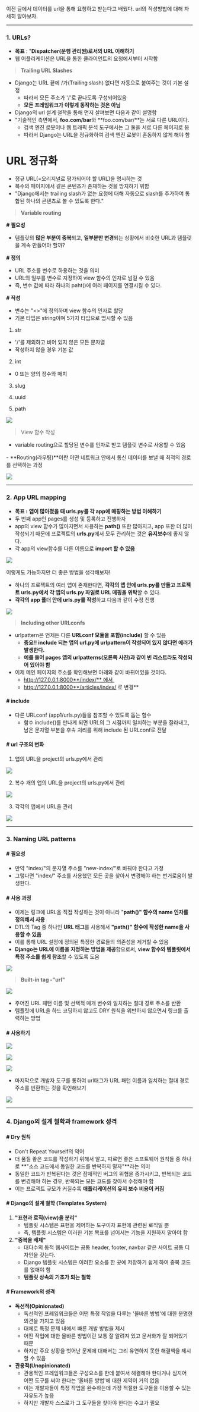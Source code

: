 이전 글에서 데이터를 url을 통해 요청하고 받는다고 배웠다. url의 작성방법에 대해 자세히 알아보자.

---

### 1. URLs?

-   **목표** : "**Dispatcher(운행 관리원)로서의 URL 이해하기**
-   웹 어플리케이션은 URL을 통한 클라이언트의 요청에서부터 시작함

> **Trailing URL Slashes**

-   Django는 URL 끝에 /가(Trailing slash) 없다면 자동으로 붙여주는 것이 기본 설정
    -   따라서 모든 주소가 '/'로 끝나도록 구성되어있음
    -   **모든 프레임워크가 이렇게 동작하는 것은 아님**
-   Django의 url 설계 철학을 통해 먼저 살펴보면 다음과 같이 설명함
-   "기술적인 측면에서, **foo.com/bar**와 **foo.com/bar/**는 서로 다른 URL이다.
    -   검색 엔진 로봇이나 웹 트래픽 분석 도구에서는 그 둘을 서로 다른 페이지로 봄
    -   따라서 Django는 URL을 정규화하여 검색 엔진 로봇이 혼동하지 않게 해야 함

# URL 정규화

-   정규 URL(=오리지널로 평가되어야 할 URL)을 명시하는 것
-   복수의 페이지에서 같은 콘텐츠가 존재하는 것을 방지하기 위함
-   "Django에서는 trailing slash가 없는 요청에 대해 자동으로 slash를 추가하여 통합된 하나의 콘텐츠로 볼 수 있도록 한다."

> **Variable routing**

**# 필요성** 

-   템플릿의 **많은 부분이 중복**되고, **일부분만 변경**되는 상황에서 비슷한 URL과 템플릿을 계속 만들어야 할까?

**# 정의**

-   URL 주소를 변수로 하용하는 것을 의미
-   URL의 일부를 변수로 지정하여 view 함수의 인자로 넘길 수 있음
-   즉, 변수 값에 따라 하나의 paht()에 여러 페이지를 연결시킬 수 있다.

**# 작성**

-   변수는 "<>"에 정의하며 view 함수의 인자로 할당
-   기본 타입은 string이며 5가지 타입으로 명시할 수 있음

1. str

-   '/'를 제외하고 비어 있지 않은 모든 문자열
-   작성하지 않을 경우 기본 값

2. int

-   0 또는 양의 정수와 매치

3. slug

4. uuid

5. path

![](https://blog.kakaocdn.net/dn/dwUDxg/btrLg0hiR8G/DCBDZqXNgIcpFKHCHuJh80/img.png)

> View 함수 작성

- variable routing으로 할당된 변수를 인자로 받고 템플릿 변수로 사용할 수 있음

- **Routing(라우팅)**이란 어떤 네트워크 안에서 통신 데이터를 보낼 때 최적의 경로를 선택하는 과정

![](https://blog.kakaocdn.net/dn/pkiOL/btrLhIN097J/EvY0KgEl3DXHERgLvsSfK1/img.png)

---

### 2. App URL mapping

-   **목표 :** **앱이 많아졌을 때 urls.py를 각 app에 매핑하는 방법 이해하기**
-   두 번째 app인 pages를 생성 및 등록하고 진행하자
-   app의 view 함수가 많아지면서 사용하는 **path()** 또한 많아지고, app 또한 더 많이 작성되기 때문에 프로젝트의 **urls.py**에서 모두 관리하는 것은 **유지보수**에 좋지 않다.
-   각 app의 view함수를 다른 이름으로 **import 할 수 있음**

![](https://blog.kakaocdn.net/dn/EHcJA/btrLkvmqlcK/EC6cdMW9coekYrKoDta6W1/img.png)

이렇게도 가능하지만 더 좋은 방법을 생각해보자!

-   하나의 프로젝트의 여러 앱이 존재한다면, **각각의 앱 안에 urls.py를 만들고 프로젝트 urls.py에서 각 앱의 urls.py 파일로 URL 매핑을 위탁**할 수 있다.
-   **각각의 app 폴더 안에 urls.py를 작성**하고 다음과 같이 수정 진행

![](https://blog.kakaocdn.net/dn/1Fwoq/btrLiVseQXF/o58GkuU3z9JHqUtMQBQ7ok/img.png)

> **Including other URLconfs**

-   urlpattern은 언제든 다른 **URLconf 모듈을 포함(include)** 할 수 있음
    -   **중요!! include 되는 앱의 url.py에 urlpattern이 작성되어 있지 않다면 에러가 발생한다.**
    -   **예를 들어 pages 앱의 urlpatterns(오른쪽 사진)과 같이 빈 리스트라도 작성되어 있어야 함**
-   이제 메인 페이지의 주소를 확인해보면 아래와 같이 바뀌어있을 것이다.
    -   http://127.0.0.1:8000**/index/** 에서 
    -   http://127.0.0.1:8000**/articles/index/ 로 변경**

#### **# include**

-   다른 URLconf (app1/urls.py)들을 참조할 수 있도록 돕는 함수
    -   함수 include()를 만나게 되면 URL의 그 시점까지 일치하는 부분을 잘라내고, 남은 문자열 부분을 후속 처리를 위해 include 된 URLconf로 전달

#### **# url 구조의 변화**

1. 앱의 URL을 project의 urls.py에서 관리

![](https://blog.kakaocdn.net/dn/ZEIc2/btrLgOVMKsM/BDPUVBruwttSjxv9rswMx1/img.png)

2. 복수 개의 앱의 URL을 project의 urls.py에서 관리

![](https://blog.kakaocdn.net/dn/Jw18A/btrLiA2OW8L/zpBwBzFM9MHtKSyU0fhcNk/img.png)

3. 각각의 앱에서 URL을 관리

![](https://blog.kakaocdn.net/dn/c4LXBI/btrLlFh1cjG/i89HNgb33WTeFzQu7T93u0/img.png)

---

### 3. Naming URL patterns

#### # 필요성

-   만약 "index/"의 문자열 주소를 "new-index/"로 바꿔야 한다고 가정
-   그렇다면 "index/" 주소를 사용했던 모든 곳을 찾아서 변경해야 하는 번거로움이 발생한다.

#### # 사용 과정

-   이제는 링크에 URL을 직접 작성하는 것이 아니라 "**path()" 함수의 name 인자를 정의해서 사용**
-   DTL의 Tag 중 하나인 **URL 태그**를 사용해서 **"path()" 함수에 작성한 name을 사용할 수 있음**
-   이를 통해 URL 설정에 정의된 특정한 경로들의 의존성을 제거할 수 있음
-   **Django는 URL에 이름을 지정하는 방법을 제공**함으로써, **view 함수와 템플릿에서 특정 주소를 쉽게 참조**할 수 있도록 도움

![](https://blog.kakaocdn.net/dn/zy6Wi/btrLg7Od3dl/89YiHMbBcW5Ve4QDkBPSB1/img.png)

> **Built-in tag -"url"**

![](https://blog.kakaocdn.net/dn/dlmuiO/btrLhXxosUi/jzZh46wgz13Gj1bUGn3AV0/img.png)

-   주어진 URL 패턴 이름 및 선택적 매개 변수와 일치하는 절대 경로 주소를 반환
-   템플릿에 URL을 하드 코딩하지 않고도 DRY 원칙을 위반하지 않으면서 링크를 출력하는 방법

#### # 사용하기

![](https://blog.kakaocdn.net/dn/kNQY1/btrLg7goOtm/InswScKzAakUygmujKwII1/img.png)

![](https://blog.kakaocdn.net/dn/bzggJ2/btrLgScHypc/GMYKFoLYcckosmHON3msxk/img.png)

![](https://blog.kakaocdn.net/dn/b8rR3a/btrLmx5fgYu/RP1Ogf40jWbKkcUvUlJlsK/img.png)

-   마지막으로 개발자 도구를 통하여 url태그가 URL 패턴 이름과 일치하는 절대 경로 주소를 반환하는 것을 확인해보기

![](https://blog.kakaocdn.net/dn/cBaPEk/btrLirkFquc/JShKkyILWbrpIKTJuu7guk/img.png)

---

### 4. Django의 설계 철학과 framework 성격

#### # Dry 원칙

-   Don't Repeat Yourself의 약어
-   더 품질 좋은 코드를 작성하기 위해서 알고, 따르면 좋은 소프트웨어 원칙들 중 하나로 **"소스 코드에서 동일한 코드를 반복하지 말자"**라는 의미
-   동일한 코드가 반복된다는 것은 잠재적인 버그의 위협을 증가시키고, 반복되는 코드를 변경해야 하는 경우, 반복되는 모든 코드를 찾아서 수정해야 함
-   이는 프로젝트 규모가 커질수록 **애플리케이션의 유지 보수 비용이 커짐**

#### **# Django의 설계 철학 (Templates System)**

1.  **"표현과 로직(view)을 분리"**  
    -   템플릿 시스템은 표현을 제어하는 도구이자 표현에 관련된 로직일 뿐
    -   즉, 템플릿 시스템은 이러한 기본 목표를 넘어서는 기능을 지원하지 말아야 함
2.  **"중복을 배제"**
    -   대다수의 동적 웹사이트는 공통 header, footer, navbar 같은 사이트 공통 디자인을 갖는다.
    -   Django 템플릿 시스템은 이러한 요소를 한 곳에 저장하기 쉽게 하여 중복 코드를 없애야 함
    -   **템플릿 상속의 기초가 되는 철학**

#### **# Framework의 성격**

-   **독선적(Opinionated)**  
    -   독선적인 프레임워크들은 어떤 특정 작업을 다루는 '올바른 방법'에 대한 분명한 의견을 가지고 있음
    -   대체로 특정 문제 내에서 빠른 개발 방법을 제시
    -   어떤 작업에 대한 올바른 방법이란 보통 잘 알려져 있고 문서화가 잘 되어있기 때문
    -   하지만 주요 상황을 벗어난 문제에 대해서는 그리 유연하지 못한 해결책을 제시할 수 있음
-   **관용적(Unopinionated)**
    -   관용적인 프레임워크들은 구성요소를 한데 붙여서 해결해야 한다거나 심지어 어떤 도구를 써야 한다는 '올바른 방법'에 대한 제약이 거의 없음
    -   이는 개발자들이 특정 작업을 완수하는데 가장 적절한 도구들을 이용할 수 있는 자유도가 높음
    -   하지만 개발자 스스로가 그 도구들을 찾아야 한다는 수고가 필요